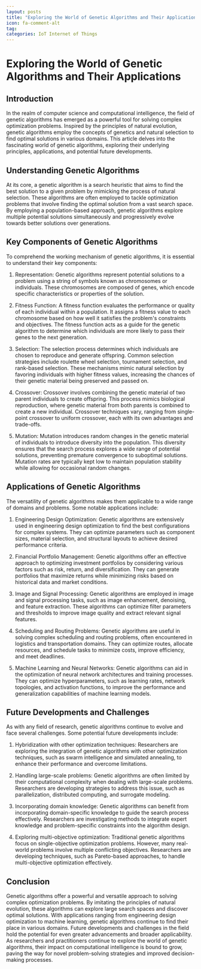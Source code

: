 ```yaml
---
layout: posts
title: "Exploring the World of Genetic Algorithms and Their Applications"
icon: fa-comment-alt
tag:      
categories: IoT Internet of Things
---
```



# Exploring the World of Genetic Algorithms and Their Applications

## Introduction

In the realm of computer science and computational intelligence, the field of genetic algorithms has emerged as a powerful tool for solving complex optimization problems. Inspired by the principles of natural evolution, genetic algorithms employ the concepts of genetics and natural selection to find optimal solutions in various domains. This article delves into the fascinating world of genetic algorithms, exploring their underlying principles, applications, and potential future developments.

## Understanding Genetic Algorithms

At its core, a genetic algorithm is a search heuristic that aims to find the best solution to a given problem by mimicking the process of natural selection. These algorithms are often employed to tackle optimization problems that involve finding the optimal solution from a vast search space. By employing a population-based approach, genetic algorithms explore multiple potential solutions simultaneously and progressively evolve towards better solutions over generations.

## Key Components of Genetic Algorithms

To comprehend the working mechanism of genetic algorithms, it is essential to understand their key components:

1. Representation: Genetic algorithms represent potential solutions to a problem using a string of symbols known as chromosomes or individuals. These chromosomes are composed of genes, which encode specific characteristics or properties of the solution.

2. Fitness Function: A fitness function evaluates the performance or quality of each individual within a population. It assigns a fitness value to each chromosome based on how well it satisfies the problem's constraints and objectives. The fitness function acts as a guide for the genetic algorithm to determine which individuals are more likely to pass their genes to the next generation.

3. Selection: The selection process determines which individuals are chosen to reproduce and generate offspring. Common selection strategies include roulette wheel selection, tournament selection, and rank-based selection. These mechanisms mimic natural selection by favoring individuals with higher fitness values, increasing the chances of their genetic material being preserved and passed on.

4. Crossover: Crossover involves combining the genetic material of two parent individuals to create offspring. This process mimics biological reproduction, where genetic material from both parents is combined to create a new individual. Crossover techniques vary, ranging from single-point crossover to uniform crossover, each with its own advantages and trade-offs.

5. Mutation: Mutation introduces random changes in the genetic material of individuals to introduce diversity into the population. This diversity ensures that the search process explores a wide range of potential solutions, preventing premature convergence to suboptimal solutions. Mutation rates are typically kept low to maintain population stability while allowing for occasional random changes.

## Applications of Genetic Algorithms

The versatility of genetic algorithms makes them applicable to a wide range of domains and problems. Some notable applications include:

1. Engineering Design Optimization: Genetic algorithms are extensively used in engineering design optimization to find the best configurations for complex systems. They can optimize parameters such as component sizes, material selection, and structural layouts to achieve desired performance criteria.

2. Financial Portfolio Management: Genetic algorithms offer an effective approach to optimizing investment portfolios by considering various factors such as risk, return, and diversification. They can generate portfolios that maximize returns while minimizing risks based on historical data and market conditions.

3. Image and Signal Processing: Genetic algorithms are employed in image and signal processing tasks, such as image enhancement, denoising, and feature extraction. These algorithms can optimize filter parameters and thresholds to improve image quality and extract relevant signal features.

4. Scheduling and Routing Problems: Genetic algorithms are useful in solving complex scheduling and routing problems, often encountered in logistics and transportation domains. They can optimize routes, allocate resources, and schedule tasks to minimize costs, improve efficiency, and meet deadlines.

5. Machine Learning and Neural Networks: Genetic algorithms can aid in the optimization of neural network architectures and training processes. They can optimize hyperparameters, such as learning rates, network topologies, and activation functions, to improve the performance and generalization capabilities of machine learning models.

## Future Developments and Challenges

As with any field of research, genetic algorithms continue to evolve and face several challenges. Some potential future developments include:

1. Hybridization with other optimization techniques: Researchers are exploring the integration of genetic algorithms with other optimization techniques, such as swarm intelligence and simulated annealing, to enhance their performance and overcome limitations.

2. Handling large-scale problems: Genetic algorithms are often limited by their computational complexity when dealing with large-scale problems. Researchers are developing strategies to address this issue, such as parallelization, distributed computing, and surrogate modeling.

3. Incorporating domain knowledge: Genetic algorithms can benefit from incorporating domain-specific knowledge to guide the search process effectively. Researchers are investigating methods to integrate expert knowledge and problem-specific constraints into the algorithm design.

4. Exploring multi-objective optimization: Traditional genetic algorithms focus on single-objective optimization problems. However, many real-world problems involve multiple conflicting objectives. Researchers are developing techniques, such as Pareto-based approaches, to handle multi-objective optimization effectively.

## Conclusion

Genetic algorithms offer a powerful and versatile approach to solving complex optimization problems. By imitating the principles of natural evolution, these algorithms can explore large search spaces and discover optimal solutions. With applications ranging from engineering design optimization to machine learning, genetic algorithms continue to find their place in various domains. Future developments and challenges in the field hold the potential for even greater advancements and broader applicability. As researchers and practitioners continue to explore the world of genetic algorithms, their impact on computational intelligence is bound to grow, paving the way for novel problem-solving strategies and improved decision-making processes.